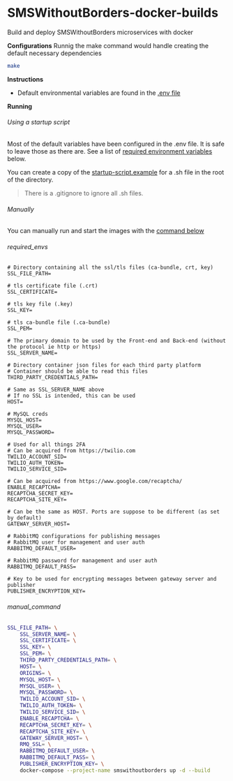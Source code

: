 # SMSWithoutBorders-docker-builds
Build and deploy SMSWithoutBorders microservices with docker

<b>Configurations</b>
Runnig the make command would handle creating the default necessary dependencies
```bash
make
```
<b>Instructions</b>
- Default environmental variables are found in the [.env file](https://github.com/smswithoutborders/SMSWithoutBorders-docker-builds/blob/main/.env)

<b>Running</b>
###### Using a startup script
Most of the default variables have been configured in the .env file. It is safe to leave those as there are.
See a list of [required environment variables](#required_envs) below.

You can create a copy of the [startup-script.example](https://github.com/smswithoutborders/SMSWithoutBorders-docker-builds/blob/main/startup-script.example) for a .sh file in the root of the directory.
> There is a .gitignore to ignore all .sh files. 

###### Manually
You can manually run and start the images with the [command below](#manual_command)


###### required_envs
```env
# Directory containing all the ssl/tls files (ca-bundle, crt, key)
SSL_FILE_PATH=

# tls certificate file (.crt)
SSL_CERTIFICATE=

# tls key file (.key)
SSL_KEY= 

# tls ca-bundle file (.ca-bundle)
SSL_PEM=

# The primary domain to be used by the Front-end and Back-end (without the protocol ie http or https)
SSL_SERVER_NAME= 

# Directory container json files for each third party platform
# Container should be able to read this files
THIRD_PARTY_CREDENTIALS_PATH=

# Same as SSL_SERVER_NAME above
# If no SSL is intended, this can be used
HOST=

# MySQL creds
MYSQL_HOST=
MYSQL_USER=
MYSQL_PASSWORD=

# Used for all things 2FA
# Can be acquired from https://twilio.com 
TWILIO_ACCOUNT_SID=
TWILIO_AUTH_TOKEN=
TWILIO_SERVICE_SID=

# Can be acquired from https://www.google.com/recaptcha/
ENABLE_RECAPTCHA=
RECAPTCHA_SECRET_KEY=
RECAPTCHA_SITE_KEY=

# Can be the same as HOST. Ports are suppose to be different (as set by default)
GATEWAY_SERVER_HOST= 

# RabbitMQ configurations for publishing messages
# RabbitMQ user for management and user auth
RABBITMQ_DEFAULT_USER=

# RabbitMQ password for management and user auth
RABBITMQ_DEFAULT_PASS=

# Key to be used for encrypting messages between gateway server and publisher
PUBLISHER_ENCRYPTION_KEY=
```


###### manual_command
```bash
SSL_FILE_PATH= \
	SSL_SERVER_NAME= \
	SSL_CERTIFICATE= \
	SSL_KEY= \
	SSL_PEM= \
	THIRD_PARTY_CREDENTIALS_PATH= \
	HOST= \
	ORIGINS= \
	MYSQL_HOST= \
	MYSQL_USER= \
	MYSQL_PASSWORD= \
	TWILIO_ACCOUNT_SID= \
	TWILIO_AUTH_TOKEN= \
	TWILIO_SERVICE_SID= \
	ENABLE_RECAPTCHA= \
	RECAPTCHA_SECRET_KEY= \
	RECAPTCHA_SITE_KEY= \
	GATEWAY_SERVER_HOST= \
	RMQ_SSL= \
	RABBITMQ_DEFAULT_USER= \
	RABBITMQ_DEFAULT_PASS= \
	PUBLISHER_ENCRYPTION_KEY= \
	docker-compose --project-name smswithoutborders up -d --build
 ```
